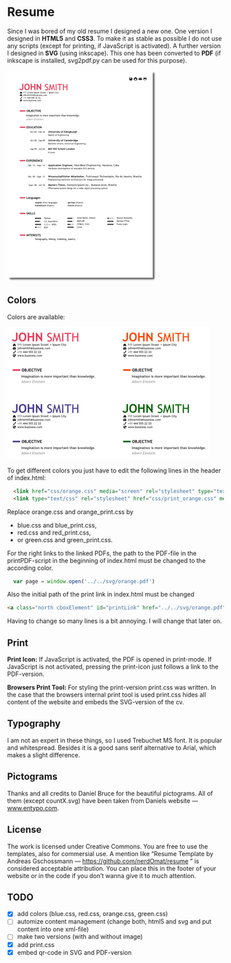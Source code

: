 # Resume

Since I was bored of my old resume I designed a new one. One version I designed in **HTML5** and **CSS3**. To make it as stable as possible I do not use any scripts (except for printing, if JavaScript is activated). A further version I designed in **SVG** (using inkscape). This one has been converted to **PDF** (if inkscape is installed, svg2pdf.py can be used for this purpose).

![resume](images/preview.png)

## Colors

Colors are available:

![resume](images/preview_colors.png)

To get different colors you just have to edit the following lines in the header of index.html:

```html
  <link href="css/orange.css" media="screen" rel="stylesheet" type="text/css" />
  <link type="text/css" rel="stylesheet" href="css/print_orange.css" media="print"/>
```

Replace orange.css and orange\_print.css by 
  - blue.css and blue\_print.css,
  - red.css and red\_print.css,
  - or green.css and green\_print.css.

For the right links to the linked PDFs, the path to the PDF-file in the printPDF-script in the beginning of index.html must be changed to the according color.

```javascript
  var page = window.open('../../svg/orange.pdf')
```

Also the initial path of the print link in index.html must be changed

```html
<a class="north cboxElement" id="printLink" href="../../svg/orange.pdf" unselectable="on"><img class="north_img" src="images/print.svg" alt=""></a>

```

Having to change so many lines is a bit annoying. I will change that later on.


## Print

**Print Icon:** If JavaScript is activated, the PDF is opened in print-mode. If JavaScript is not activated, pressing the print-icon just follows a link to the PDF-version.

**Browsers Print Tool:** For styling the print-version print.css was written. In the case that the browsers internal print tool is used print.css hides all content of the website and embeds the SVG-version of the cv.

## Typography 

I am not an expert in these things, so I used Trebuchet MS font. It is popular and whitespread. Besides it is a good sans serif alternative to Arial, which makes a slight difference.

## Pictograms

Thanks and all credits to Daniel Bruce for the beautiful pictograms. All of them (except countX.svg) have been taken from Daniels website — www.entypo.com.

## License

The work is licensed under Creative Commons. You are free to use the templates, also for commersial use. A mention like “Resume Template by Andreas Gschossmann — https://github.com/nerdOmat/resume ” is considered acceptable attribution. You can place this in the footer of your website or in the code if you don’t wanna give it to much attention.

## TODO

 - [x] add colors (blue.css, red.css, orange.css, green.css)
 - [ ] automize content management (change both, html5 and svg and put content into one xml-file)
 - [ ] make two versions (with and without image)
 - [x] add print.css
 - [x] embed qr-code in SVG and PDF-version
